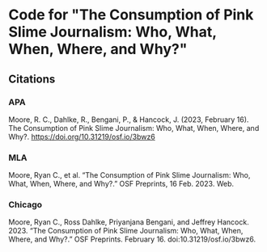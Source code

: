 # Code for "The Consumption of Pink Slime Journalism: Who, What, When, Where, and Why?"

## Citations

### APA
Moore, R. C., Dahlke, R., Bengani, P., & Hancock, J. (2023, February 16). The Consumption of Pink Slime Journalism: Who, What, When, Where, and Why?. https://doi.org/10.31219/osf.io/3bwz6

### MLA
Moore, Ryan C., et al. “The Consumption of Pink Slime Journalism: Who, What, When, Where, and Why?.” OSF Preprints, 16 Feb. 2023. Web.

### Chicago
Moore, Ryan C., Ross Dahlke, Priyanjana Bengani, and Jeffrey Hancock. 2023. “The Consumption of Pink Slime Journalism: Who, What, When, Where, and Why?.” OSF Preprints. February 16. doi:10.31219/osf.io/3bwz6. 